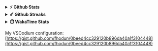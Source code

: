 <!-- ## Hello 👋, I'm Filip Hodun -->

<!--
- 🔭 I’m currently working on 
- 🌱 I’m currently learning 
- 👯 I’m looking to collaborate on 
- 🤔 I’m looking for help with 
- 💬 Ask me about 
- 📫 How to reach me: 
- 😄 Pronouns: he/him
- ⚡ Fun fact: 
-->

<details>    
  <summary><b>⚡ Github Stats</b></summary>
  <br />
  <img height="180em" src="https://github-readme-stats.vercel.app/api?username=fhodun&hide_border=true&show_icons=true&theme=tokyonight&include_all_commits=true" />
  <img height="180em" src="https://github-readme-stats.vercel.app/api/top-langs/?username=fhodun&hide_border=true&show_icons=true&theme=tokyonight&layout=compact&langs_count=8"/>
</details>

<details>    
  <summary><b>☄️ Github Streaks</b></summary>
  <br />
  <img height="180em" src="https://github-readme-streak-stats.herokuapp.com/?user=fhodun&hide_border=true&theme=tokyonight" />
</details>

<details>    
  <summary><b>⏱️ WakaTime Stats</b></summary>
  <br />
  <img height="180em" src="https://github-readme-stats.vercel.app/api/wakatime?username=d2f7eca4-4076-4cf0-9b5f-33cd419b2689&hide_border=true&theme=tokyonight" />
</details>

My VSCodium configuration: [https://gist.github.com/fhodun/0beed4cc329120b896da40a1f3104448](https://gist.github.com/fhodun/0beed4cc329120b896da40a1f3104448)
